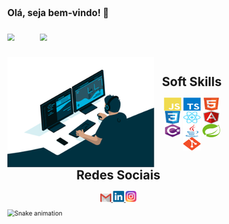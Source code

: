 ### <h2>Olá, seja bem-vindo! 👋</h2>
<br>

<div style="display: inline_block">
  <img width="400"src="https://github-readme-stats.vercel.app/api?username=brunoatavares95&show_icons=true&theme=dark&include_all_commits=true&count_private=true"/>
  <img align="right" width="430" src="https://github-readme-stats.vercel.app/api/top-langs/?username=brunoatavares95&layout=compact&langs_count=16&theme=dark"/>
</div>

<br>

<div  align="center"> 
  <div style="display: inline_block"><br>
    <img align="left" height="250" alt="coding-time" src="code.gif">
    <h1 align="center">Soft Skills</h1>
    <img align="center" height="30" width="40" alt="js-icon"  src="https://raw.githubusercontent.com/devicons/devicon/master/icons/javascript/javascript-plain.svg">
    <img align="center" height="30" width="40" alt="ts-icon"  src="https://raw.githubusercontent.com/devicons/devicon/master/icons/typescript/typescript-plain.svg">
    <img align="center" height="30" width="40" alt="html-icon" src="https://raw.githubusercontent.com/devicons/devicon/master/icons/html5/html5-original.svg">
    <img align="center" height="30" width="40" alt="css-icon" src="https://raw.githubusercontent.com/devicons/devicon/master/icons/css3/css3-original.svg">
    <img align="center" height="30" width="40" alt="react-icon" src="https://raw.githubusercontent.com/devicons/devicon/master/icons/react/react-original.svg">
    <img align="center" height="30" width="40" alt="angularjs-icon" src="https://raw.githubusercontent.com/devicons/devicon/master/icons/angularjs/angularjs-original.svg">
    <img align="center" height="30" width="40" alt="csharp-icon" src="https://raw.githubusercontent.com/devicons/devicon/master/icons/csharp/csharp-original.svg">
    <img align="center" height="30" width="40" alt="java-icon" src="https://raw.githubusercontent.com/devicons/devicon/master/icons/java/java-original.svg">
    <img align="center" height="30" width="40" alt="spring-icon" src="https://raw.githubusercontent.com/devicons/devicon/master/icons/spring/spring-original.svg">
    <img align="center" height="30" width="40" alt="git-icon" src="https://raw.githubusercontent.com/devicons/devicon/master/icons/git/git-original.svg">

   </div>
   
  <h1 align="center">Redes Sociais</h1>
    <a href = "mailto: brunotavares.95@hotmail.com">
      <img width="25" src="gmail.svg">
    </a>
    <a href = "https://www.linkedin.com/in/bruno-de-araujo-tavares-60471a217/">
      <img width="25" src="linkedin.svg">
    </a>
    <a href = "https://www.instagram.com/btavares95/">
      <img width="25" src="instagram.png">
    </a>
</div>

![Snake animation](https://github.com/brunoatavares95/brunoatavares95/blob/output/github-contribution-grid-snake.svg)



<!--
**brunoatavares95/brunoatavares95** is a ✨ _special_ ✨ repository because its `README.md` (this file) appears on your GitHub profile.

Here are some ideas to get you started:

- 🔭 I’m currently working on ...
- 🌱 I’m currently learning ...
- 👯 I’m looking to collaborate on ...
- 🤔 I’m looking for help with ...
- 💬 Ask me about ...
- 📫 How to reach me: ...
- 😄 Pronouns: ...
- ⚡ Fun fact: ...
-->
